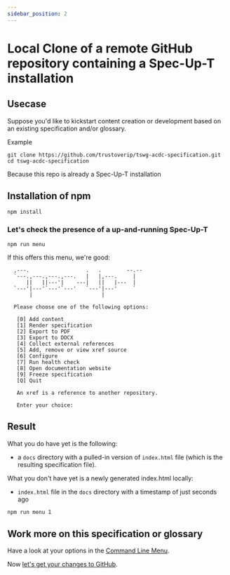 ```yaml
---
sidebar_position: 2
---
```


# Local Clone of a remote GitHub repository containing a Spec-Up-T installation

## Usecase
Suppose you'd like to kickstart content creation or development based on an existing specification and/or glossary.

Example
```text
git clone https://github.com/trustoverip/tswg-acdc-specification.git
cd tswg-acdc-specification
```

Because this repo is already a Spec-Up-T installation

##  Installation of npm

```text
npm install
```

### Let's check the presence of a up-and-running Spec-Up-T

```text
npm run menu
```

If this offers this menu, we're good:

```text
  ,---.                  .   .        --.--
  `---.,---.,---.,---.   |   |,---.     |  
      ||   ||---'|    ---|   ||   |---  |  
  `---'|---'`---'`---'   `---'|---'     `  
       |                      |            

  Please choose one of the following options:

   [0] Add content
   [1] Render specification
   [2] Export to PDF
   [3] Export to DOCX
   [4] Collect external references
   [5] Add, remove or view xref source
   [6] Configure
   [7] Run health check
   [8] Open documentation website
   [9] Freeze specification
   [Q] Quit

   An xref is a reference to another repository.

   Enter your choice: 
```


## Result


What you do have yet is the following:

- a `docs` directory with a pulled-in version of `index.html` file (which is the resulting specification file).

What you don't have yet is a newly generated index.html locally:

-  `index.html` file in the `docs` directory with a timestamp of just seconds ago

```bash
npm run menu 1
```

## Work more on this specification or glossary

Have a look at your options in the [Command Line Menu](../../user-interface-overview/command-line-menu.md).

Now [let's get your changes to GitHub](push-to-github.md).